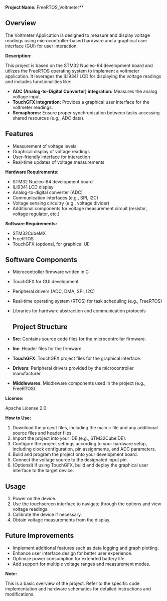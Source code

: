 **Project Name:** FreeRTOS_Voltmeter**

## Overview
The Voltmeter Application is designed to measure and display voltage readings using microcontroller-based hardware and a graphical user interface (GUI) for user interaction.

**Description:**

This project is based on the STM32 Nucleo-64 development board and utilizes the FreeRTOS operating system to implement a voltmeter application. It leverages the ILI9341 LCD for displaying the voltage readings and includes functionalities like:

* **ADC (Analog-to-Digital Converter) integration:** Measures the analog voltage input.
* **TouchGFX integration:** Provides a graphical user interface for the voltmeter readings.
* **Semaphores:** Ensure proper synchronization between tasks accessing shared resources (e.g., ADC data).

## Features
- Measurement of voltage levels
- Graphical display of voltage readings
- User-friendly interface for interaction
- Real-time updates of voltage measurements

**Hardware Requirements:**

* STM32 Nucleo-64 development board
* ILI9341 LCD display
* Analog-to-digital converter (ADC)
* Communication interfaces (e.g., SPI, I2C)
* Voltage sensing circuitry (e.g., voltage divider)
* Additional components for voltage measurement circuit (resistor, voltage regulator, etc.)

**Software Requirements:**

* STM32CubeMX
* FreeRTOS
* TouchGFX (optional, for graphical UI)

## Software Components
- Microcontroller firmware written in C
- TouchGFX for GUI development
- Peripheral drivers (ADC, DMA, SPI, I2C)
- Real-time operating system (RTOS) for task scheduling (e.g., FreeRTOS)
- Libraries for hardware abstraction and communication protocols

  ## Project Structure
- **Src**: Contains source code files for the microcontroller firmware.
- **Inc**: Header files for the firmware.
- **TouchGFX**: TouchGFX project files for the graphical interface.
- **Drivers**: Peripheral drivers provided by the microcontroller manufacturer.
- **Middlewares**: Middleware components used in the project (e.g., FreeRTOS).

**License:**

Apache License 2.0

**How to Use:**

1. Download the project files, including the main.c file and any additional source files and header files.
2. Import the project into your IDE (e.g., STM32CubeIDE).
3. Configure the project settings according to your hardware setup, including clock configuration, pin assignments, and ADC parameters.
4. Build and program the project onto your development board.
5. Connect the voltage source to the designated input pin.
6. (Optional) If using TouchGFX, build and deploy the graphical user interface to the target device.

## Usage 
1. Power on the device.
2. Use the touchscreen interface to navigate through the options and view voltage readings.
3. Calibrate the device if necessary.
4. Obtain voltage measurements from the display.

## Future Improvements
- Implement additional features such as data logging and graph plotting.
- Enhance user interface design for better user experience.
- Optimize power consumption for extended battery life.
- Add support for multiple voltage ranges and measurement modes.

**Note:**

This is a basic overview of the project. Refer to the specific code implementation and hardware schematics for detailed instructions and modifications.
